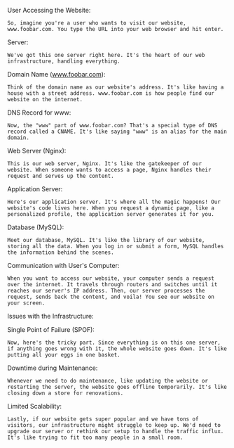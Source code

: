 User Accessing the Website:

    So, imagine you're a user who wants to visit our website, www.foobar.com. You type the URL into your web browser and hit enter.

Server:

    We've got this one server right here. It's the heart of our web infrastructure, handling everything.

Domain Name (www.foobar.com):

    Think of the domain name as our website's address. It's like having a house with a street address. www.foobar.com is how people find our website on the internet.

DNS Record for www:

    Now, the "www" part of www.foobar.com? That's a special type of DNS record called a CNAME. It's like saying "www" is an alias for the main domain.

Web Server (Nginx):

    This is our web server, Nginx. It's like the gatekeeper of our website. When someone wants to access a page, Nginx handles their request and serves up the content.

Application Server:

    Here's our application server. It's where all the magic happens! Our website's code lives here. When you request a dynamic page, like a personalized profile, the application server generates it for you.

Database (MySQL):

    Meet our database, MySQL. It's like the library of our website, storing all the data. When you log in or submit a form, MySQL handles the information behind the scenes.

Communication with User's Computer:

    When you want to access our website, your computer sends a request over the internet. It travels through routers and switches until it reaches our server's IP address. Then, our server processes the request, sends back the content, and voila! You see our website on your screen.

Issues with the Infrastructure:

Single Point of Failure (SPOF):

    Now, here's the tricky part. Since everything is on this one server, if anything goes wrong with it, the whole website goes down. It's like putting all your eggs in one basket.

Downtime during Maintenance:

    Whenever we need to do maintenance, like updating the website or restarting the server, the website goes offline temporarily. It's like closing down a store for renovations.

Limited Scalability:

    Lastly, if our website gets super popular and we have tons of visitors, our infrastructure might struggle to keep up. We'd need to upgrade our server or rethink our setup to handle the traffic influx. It's like trying to fit too many people in a small room.
